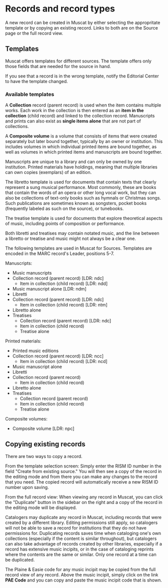 # Records and record types

A new record can be created in Muscat by either selecting the appropritate template or by copying an existing record. Links to both are on the Source page or the full record view.

## Templates

Muscat offers templates for different sources. The template offers only those fields that are needed for the source in hand.

If you see that a record is in the wrong template, notify the Editorial Center to have the template changed.

### Available templates

A **Collection** record (parent record) is used when the item contains multiple works. Each work in the collection is then entered as an **item in the collection** (child record) and linked to the collection record. Manuscripts and prints can also exist as **single items alone** that are not part of collections.

A **Composite volume** is a volume that consists of items that were created separately but later bound together, typically by an owner or institution. This includes volumes in which individual printed items are bound together, as well as volumes in which printed items and manuscripts are bound together.

Manuscripts are unique to a library and can only be owned by one institution. Printed materials have holdings, meaning that multiple libraries can own copies (exemplars) of an edition.

The libretto template is used for documents that contain texts that clearly represent a sung musical performance. Most commonly, these are books that contain the words of an opera or other long vocal work, but they can also be collections of text-only  books such as hymnals or Christmas songs. Such publications are sometimes known as songsters, pocket books (frequently labeled as such on the source), or tunebooks.

The treatise template is used for documents that explore theoretical aspects of music, including points of composition or performance.

Both libretti and treatises may contain notated music, and the line between a libretto or treatise and music might not always be a clear one.

The following templates are used in Muscat for Sources. Templates are encoded in the MARC record's Leader, positions 5-7.

Manuscripts:
- Music manuscripts
 - Collection record (parent record) [LDR: ndc]
   - Item in collection (child record) [LDR: ndd]
 - Music manuscript alone [LDR: ndm]
- Libretti
 - Collection record (parent record) [LDR: ndc]
   - Item in collection (child record) [LDR: ntm]
  - Libretto alone
- Treatises
   - Collection record (parent record) [LDR: ndc]
    - Item in collection (child record)
   - Treatise alone

Printed materials:
- Printed music editions
 - Collection record (parent record) [LDR: ncc]
   - Item in collection (child record) [LDR: ncd]
 - Music manuscript alone
- Libretti
 - Collection record (parent record)
   - Item in collection (child record)
  - Libretto alone
- Treatises
   - Collection record (parent record)
    - Item in collection (child record)
   - Treatise alone


Composite volumes:
- Composite volume [LDR: npc]


## Copying existing records

There are two ways to copy a record.

From the template selection screen: Simply enter the RISM ID number in the field "Create from existing source." You will then see a copy of the record in the editing mode and from there you can make any changes to the record that you need. The copied record will automatically receive a new RISM ID number upon saving.

From the full record view: When viewing any record in Muscat, you can click the "Duplicate" button in the sidebar on the right and a copy of the record in the editing mode will be displayed.

Catalogers may duplicate any record in Muscat, including records that were created by a different library. Editing permissions still apply, so catalogers will not be able to save a record for institutions that they do not have permissions for. Duplicating records saves time when cataloging one's own collections (especially if the content is similar throughout), but catalogers can also take advantage of records created by other libraries, especially if a record has extensive music incipits, or in the case of cataloging reprints where the contents are the same or similar. Only one record at a time can be duplicated.

The Plaine & Easie code for any music incipit may be copied from the full record view of any record. Above the music incipit, simply click on the link **PAE Code** and you can copy and paste the music incipit code that is shown.
